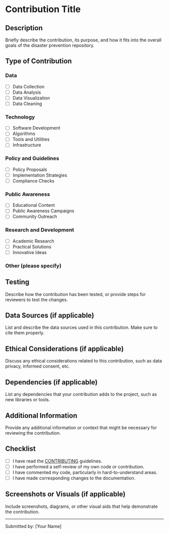 # Contribution Title

## Description

Briefly describe the contribution, its purpose, and how it fits into the overall goals of the disaster prevention repository.

## Type of Contribution

### Data

- [ ] Data Collection
- [ ] Data Analysis
- [ ] Data Visualization
- [ ] Data Cleaning

### Technology

- [ ] Software Development
- [ ] Algorithms
- [ ] Tools and Utilities
- [ ] Infrastructure

### Policy and Guidelines

- [ ] Policy Proposals
- [ ] Implementation Strategies
- [ ] Compliance Checks

### Public Awareness

- [ ] Educational Content
- [ ] Public Awareness Campaigns
- [ ] Community Outreach

### Research and Development

- [ ] Academic Research
- [ ] Practical Solutions
- [ ] Innovative Ideas

### Other (please specify)

## Testing

Describe how the contribution has been tested, or provide steps for reviewers to test the changes.

## Data Sources (if applicable)

List and describe the data sources used in this contribution. Make sure to cite them properly.

## Ethical Considerations (if applicable)

Discuss any ethical considerations related to this contribution, such as data privacy, informed consent, etc.

## Dependencies (if applicable)

List any dependencies that your contribution adds to the project, such as new libraries or tools.

## Additional Information

Provide any additional information or context that might be necessary for reviewing the contribution.

## Checklist

- [ ] I have read the [CONTRIBUTING](CONTRIBUTING.md) guidelines.
- [ ] I have performed a self-review of my own code or contribution.
- [ ] I have commented my code, particularly in hard-to-understand areas.
- [ ] I have made corresponding changes to the documentation.

## Screenshots or Visuals (if applicable)

Include screenshots, diagrams, or other visual aids that help demonstrate the contribution.

---

Submitted by: [Your Name]
